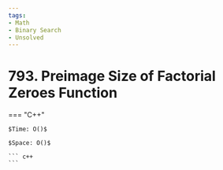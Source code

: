 ```yaml
---
tags:
- Math
- Binary Search
- Unsolved
---
```



# 793. Preimage Size of Factorial Zeroes Function

=== "C++"

    $Time: O()$

    $Space: O()$

    ``` c++
    ```